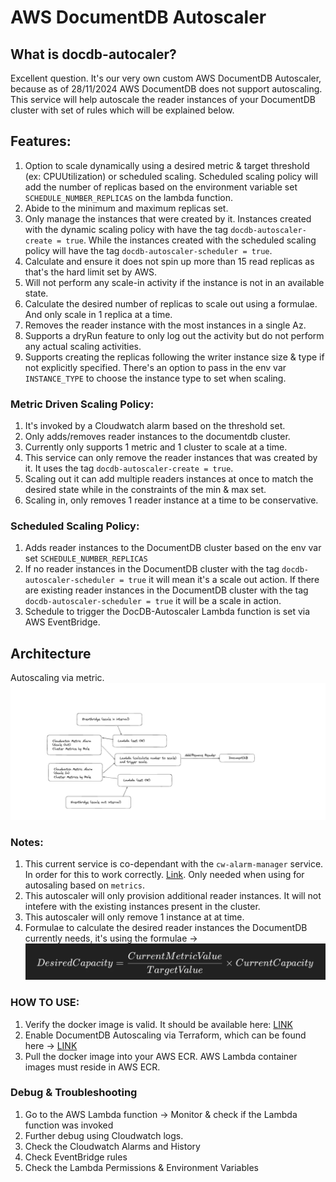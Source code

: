# AWS DocumentDB Autoscaler

## What is docdb-autocaler?
Excellent question. It's our very own custom AWS DocumentDB Autoscaler, because as of 28/11/2024 AWS DocumentDB does not support autoscaling.
This service will help autoscale the reader instances of your DocumentDB cluster with set of rules which will be explained below.

## Features:
1. Option to scale dynamically using a desired metric & target threshold (ex: CPUUtilization) or scheduled scaling. Scheduled scaling policy will add the number of replicas based on the environment variable set `SCHEDULE_NUMBER_REPLICAS` on the lambda function.
2. Abide to the minimum and maximum replicas set.
3. Only manage the instances that were created by it. Instances created with the dynamic scaling policy with have the tag `docdb-autoscaler-create = true`. While the instances created with the scheduled scaling policy will have the tag `docdb-autoscaler-scheduler = true`.
4. Calculate and ensure it does not spin up more than 15 read replicas as that's the hard limit set by AWS.
5. Will not perform any scale-in activity if the instance is not in an available state.
6. Calculate the desired number of replicas to scale out using a formulae. And only scale in 1 replica at a time.
7. Removes the reader instance with the most instances in a single Az.
8. Supports a dryRun feature to only log out the activity but do not perform any actual scaling activities.
9. Supports creating the replicas following the writer instance size & type if not explicitly specified. There's an option to pass in the env var `INSTANCE_TYPE` to choose the instance type to set when scaling.

### Metric Driven Scaling Policy:
1. It's invoked by a Cloudwatch alarm based on the threshold set.
2. Only adds/removes reader instances to the documentdb cluster.
3. Currently only supports 1 metric and 1 cluster to scale at a time.
4. This service can only remove the reader instances that was created by it. It uses the tag `docdb-autoscaler-create = true`.
5. Scaling out it can add multiple readers instances at once to match the desired state while in the constraints of the min & max set.
6. Scaling in, only removes 1 reader instance at a time to be conservative.

### Scheduled Scaling Policy:
1. Adds reader instances to the DocumentDB cluster based on the env var set `SCHEDULE_NUMBER_REPLICAS`
2. If no reader instances in the DocumentDB cluster with the tag `docdb-autoscaler-scheduler = true` it will mean it's a scale out action.
If there are existing reader instances in the DocumentDB cluster with the tag `docdb-autoscaler-scheduler = true` it will be a scale in action.
3. Schedule to trigger the DocDB-Autoscaler Lambda function is set via AWS EventBridge.

## Architecture
Autoscaling via metric.
![Architecture Diagram](docdb-autoscaler-arch.png)

### Notes:
1. This current service is co-dependant with the `cw-alarm-manager` service. In order for this to work correctly. [Link](https://github.com/cheelim1/cw-alarm-manager). Only needed when using for autosaling based on `metrics`.
2. This autoscaler will only provision additional reader instances. It will not intefere with the existing instances present in the cluster.
3. This autoscaler will only remove 1 instance at at time.
4. Formulae to calculate the desired reader instances the DocumentDB currently needs, it's using the formulae -> ![Formulae](desiredFormulae.png)

### HOW TO USE:
1. Verify the docker image is valid. It should be available here: [LINK](https://github.com/cheelim1/docdb-autoscaler/pkgs/container/docdb-autoscaler)
2. Enable DocumentDB Autoscaling via Terraform, which can be found here -> [LINK](https://github.com/cheelim1/docdb-autoscaler/tree/main/infrastructure/examples)
3. Pull the docker image into your AWS ECR. AWS Lambda container images must reside in AWS ECR.

### Debug & Troubleshooting
1. Go to the AWS Lambda function -> Monitor & check if the Lambda function was invoked
2. Further debug using Cloudwatch logs.
3. Check the Cloudwatch Alarms and History
4. Check EventBridge rules
5. Check the Lambda Permissions & Environment Variables 